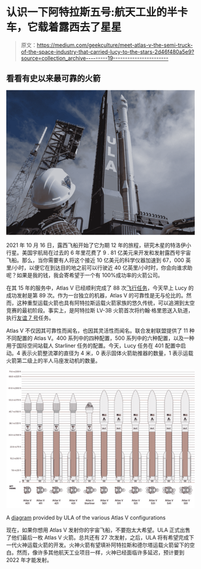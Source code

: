 # 认识一下阿特拉斯五号:航天工业的半卡车，它载着露西去了星星

> 原文：<https://medium.com/geekculture/meet-atlas-v-the-semi-truck-of-the-space-industry-that-carried-lucy-to-the-stars-2d46f480a5e9?source=collection_archive---------19----------------------->

## 看看有史以来最可靠的火箭

![](img/6ed6df379f8f822fa10e355315dafb63.png)

2021 年 10 月 16 日，露西飞船开始了它为期 12 年的旅程，研究木星的特洛伊小行星。美国宇航局在过去的 6 年里花费了 9 . 81 亿美元来开发和发射露西号宇宙飞船。那么，当你需要有人将这个接近 10 亿美元的科学仪器加速到 67，000 英里/小时，以便它在到达目的地之前可以行驶近 40 亿英里/小时时，你会向谁求助呢？如果是我的钱，我会寄希望于一个有 100%成功率的火箭公司。

在其 15 年的服务中，Atlas V 已经顺利完成了 88 次[飞行任务](https://en.wikipedia.org/wiki/Atlas_V#Atlas_V_launches)，今天早上 Lucy 的成功发射是第 89 次。作为一台独立的机器，Atlas V 的可靠性是无与伦比的。然而，这种重型运载火箭也具有阿特拉斯运载火箭家族的悠久传统，可以追溯到太空竞赛的最初阶段。事实上，是阿特拉斯 LV-3B 火箭首次将约翰·格里恩送入轨道，执行[友谊 7 号](https://en.wikipedia.org/wiki/Mercury-Atlas_6)任务。

Atlas V 不仅因其可靠性而闻名，也因其灵活性而闻名。联合发射联盟提供了 11 种不同配置的 Atlas V。400 系列中的四种配置，500 系列中的六种配置，以及一种用于国际空间站载人 Starliner 任务的配置。今天，Lucy 任务在 401 配置中启动。4 表示火箭整流罩的直径为 4 米，0 表示固体火箭助推器的数量，1 表示运载火箭第二级上的半人马座发动机的数量。

![](img/90f6ce8b94fb84ff8f9f3b922cce35dd.png)

A [diagram](https://www.ulalaunch.com/docs/default-source/rockets/atlas-v-and-delta-iv-technical-summary.pdf) provided by ULA of the various Atlas V configurations

现在，如果你想用 Atlas V 发射你的宇宙飞船，不要抱太大希望。ULA 正式出售了他们最后一枚 Atlas V 火箭。总共还有 27 次发射，之后，ULA 将有希望完成下一代火神运载火箭的开发。火神火箭有望填补阿特拉斯和德尔塔运载火箭留下的空白。然而，像许多其他航天工业项目一样，火神已经面临许多延迟，预计要到 2022 年才能发射。